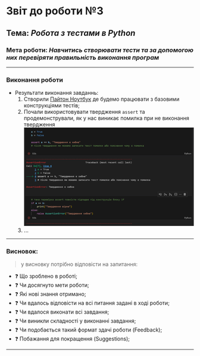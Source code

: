 # Звіт до роботи №3
## Тема: _Робота з тестами в Python_
### Мета роботи: _Навчитись створювати тести та за допомогою них перевіряти правильність виконання програм_

---
### Виконання роботи
* Результати виконання завданнь:
    1. Створили [Пайтон Ноутбук](./nb.ipynb) де будемо працювати з базовими конструкціями тестів;
    1. Почали використовувати твердження `assert` та продемонстрували, як у нас виникає помилка при не виконання твердження ![](./assertion_error.png)
    1. ...

---
### Висновок:
> у висновку потрібно відповісти на запитання:

- :question: Що зроблено в роботі;
- :question: Чи досягнуто мети роботи;
- :question: Які нові знання отримано;
- :question: Чи вдалось відповісти на всі питання задані в ході роботи;
- :question: Чи вдалося виконати всі завдання;
- :question: Чи виникли складності у виконанні завдання;
- :question: Чи подобається такий формат здачі роботи (Feedback);
- :question: Побажання для покращення (Suggestions);

---